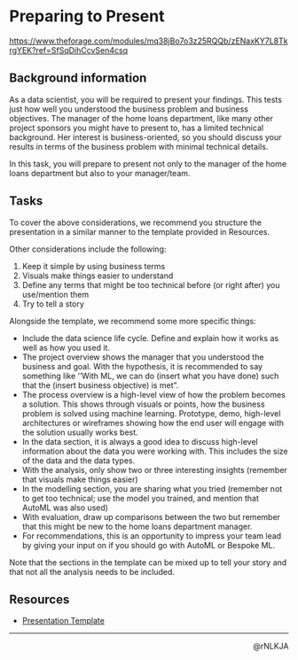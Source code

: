 # Preparing to Present

<https://www.theforage.com/modules/mq38jBo7o3z25RQQb/zENaxKY7L8TkrgYEK?ref=SfSqDihCcvSen4csq>

## Background information

As a data scientist, you will be required to present your findings. This tests just how well you understood the business problem and business objectives. The manager of the home loans department, like many other project sponsors you might have to present to, has a limited technical background. Her interest is business-oriented, so you should discuss your results in terms of the business problem with minimal technical details.

In this task, you will prepare to present not only to the manager of the home loans department but also to your manager/team.

## Tasks

To cover the above considerations, we recommend you structure the presentation in a similar manner to the template provided in Resources.

Other considerations include the following:

1. Keep it simple by using business terms
2. Visuals make things easier to understand
3. Define any terms that might be too technical before (or right after) you use/mention them
4. Try to tell a story

Alongside the template, we recommend some more specific things:

- Include the data science life cycle. Define and explain how it works as well as how you used it.
- The project overview shows the manager that you understood the business and goal. With the hypothesis, it is recommended to say something like ‘’With ML, we can do (insert what you have done) such that the (insert business objective) is met”.
- The process overview is a high-level view of how the problem becomes a solution. This shows through visuals or points, how the business problem is solved using machine learning. Prototype, demo, high-level architectures or wireframes showing how the end user will engage with the solution usually works best.
- In the data section, it is always a good idea to discuss high-level information about the data you were working with. This includes the size of the data and the data types.
- With the analysis, only show two or three interesting insights (remember that visuals make things easier)
- In the modelling section, you are sharing what you tried (remember not to get too technical; use the model you trained, and mention that AutoML was also used)
- With evaluation, draw up comparisons between the two but remember that this might be new to the home loans department manager.
- For recommendations, this is an opportunity to impress your team lead by giving your input on if you should go with AutoML or Bespoke ML.

Note that the sections in the template can be mixed up to tell your story and that not all the analysis needs to be included.

## Resources

- [Presentation Template](https://cdn.theforage.com/vinternships/companyassets/kkKXfgG5FckTX8Toc/gGduJCSFY4fqkCYvn/1653085868161/template.pptx)

---

<p align=right>@rNLKJA</p>
